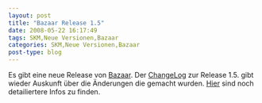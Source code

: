 ```yaml
---
layout: post
title: "Bazaar Release 1.5"
date: 2008-05-22 16:17:49
tags: SKM,Neue Versionen,Bazaar
categories: SKM,Neue Versionen,Bazaar
post-type: blog
---
```

Es gibt eine neue Release von [Bazaar](http://www.bazaar-vcs.org "Bazaar"). 
Der [ChangeLog](https://launchpad.net/bzr/1.5/1.5 "ChangeLog") zur Release 1.5. gibt wieder Auskunft über die Änderungen die gemacht wurden. 
[Hier](http://doc.bazaar-vcs.org/bzr.dev/en/release-notes/NEWS.html#bzr-1-5-2008-05-16 "Hier") sind noch detailiertere Infos zu finden.
